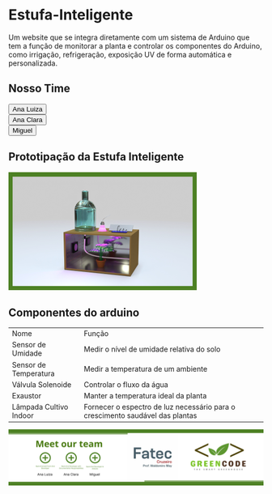 # Estufa-Inteligente
Um website que se integra diretamente com um sistema de Arduino que tem a função de monitorar a planta e controlar os componentes do Arduino, como irrigação, refrigeração, exposição UV de forma automática e personalizada. 

<h2>Nosso Time</h2>
<a href='https://github.com/luiza846'><button>Ana Luiza</button></a><br>
<a href='https://github.com/ClarinhaFlores'><button>Ana Clara</button></a><br>
<a href='https://github.com/MiguelSteve'><button>Miguel</button></a><br>
<h2>Prototipação da Estufa Inteligente</h2>
<img src="/img/prototypeGreenhouse.png">
<h2>Componentes do arduino</h2>
<table>
    <tr>
        <td>Nome</td>
        <td>Função</td>
    </tr>
    <tr>
        <td>Sensor de Umidade</td>
        <td>Medir o nível de umidade relativa do solo</td>
    </tr>
    <tr>
        <td>Sensor de Temperatura</td>
        <td>Medir a temperatura de um ambiente</td>
    </tr>
        <tr>
        <td>Válvula Solenoide</td>
        <td>Controlar o fluxo da água</td>
    </tr>
        <tr>
        <td>Exaustor</td>
        <td>Manter a temperatura ideal da planta</td>
    </tr>
        <tr>
        <td>Lâmpada Cultivo Indoor</td>
        <td>Fornecer o espectro de luz necessário para o crescimento saudável das plantas</td>
    </tr>
</table>
<img src="/img/apresentacao.png">